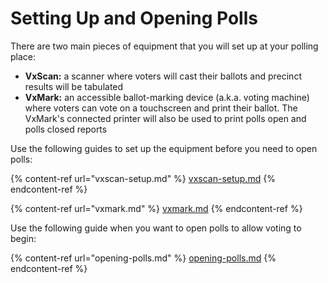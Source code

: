 # Setting Up and Opening Polls

There are two main pieces of equipment that you will set up at your polling place:

* **VxScan:** a scanner where voters will cast their ballots and precinct results will be tabulated
* **VxMark:** an accessible ballot-marking device (a.k.a. voting machine) where voters can vote on a touchscreen and print their ballot. The VxMark's connected printer will also be used to print polls open and polls closed reports

Use the following guides to set up the equipment before you need to open polls:

{% content-ref url="vxscan-setup.md" %}
[vxscan-setup.md](vxscan-setup.md)
{% endcontent-ref %}

{% content-ref url="vxmark.md" %}
[vxmark.md](vxmark.md)
{% endcontent-ref %}

Use the following guide when you want to open polls to allow voting to begin:

{% content-ref url="opening-polls.md" %}
[opening-polls.md](opening-polls.md)
{% endcontent-ref %}
